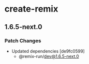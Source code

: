 # create-remix

## 1.6.5-next.0

### Patch Changes

- Updated dependencies [de9fc0599]
  - @remix-run/dev@1.6.5-next.0
